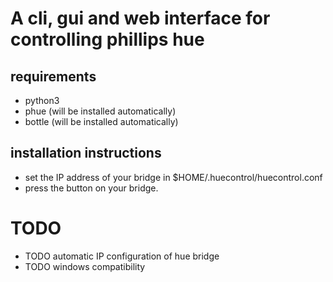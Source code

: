 # A cli, gui and web interface for controlling phillips hue

## requirements
* python3
* phue (will be installed automatically)
* bottle (will be installed automatically)

## installation instructions
* set the IP address of your bridge in $HOME/.huecontrol/huecontrol.conf
* press the button on your bridge.

# TODO
* TODO automatic IP configuration of hue bridge
* TODO windows compatibility
